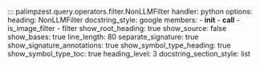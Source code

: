 <!-- ## Goal
Brief preamble with most content autogenerated from docstrings. -->

::: palimpzest.query.operators.filter.NonLLMFilter
    handler: python
    options:
      heading: NonLLMFilter
      docstring_style: google
      members:
        - __init__
        - __call__
        - is_image_filter
        - filter
      show_root_heading: true
      show_source: false
      show_bases: true
      line_length: 80
      separate_signature: true
      show_signature_annotations: true
      show_symbol_type_heading: true
      show_symbol_type_toc: true
      heading_level: 3
      docstring_section_style: list
